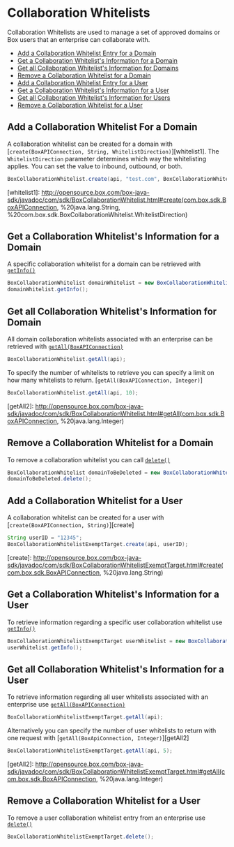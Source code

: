 Collaboration Whitelists
========================

Collaboration Whitelists are used to manage a set of approved domains or Box users that an enterprise
can collaborate with.

* [Add a Collaboration Whitelist Entry for a Domain](#add-a-collaboration-whitelist-for-a-domain)
* [Get a Collaboration Whitelist's Information for a Domain](#get-a-collaboration-whitelists-information-for--a-domain)
* [Get all Collaboration Whitelist's Information for Domains](#get-all-collaboration-whitelists-information-for-a-domain)
* [Remove a Collaboration Whitelist for a Domain](#remove-a-collaboration-whitelist-for-a-domain)
* [Add a Collaboration Whitelist Entry for a User](#add-a-collaboration-whitelist-for-a-user)
* [Get a Collaboration Whitelist's Information for a User](#get-a-collaboration-whitelists-information-for-a-user)
* [Get all Collaboration Whitelist's Information for Users](#get-all-collaboration-whitelists-information-for-users)
* [Remove a Collaboration Whitelist for a User](#remove-a-collaboration-whitelist-for-a-user)

Add a Collaboration Whitelist For a Domain
------------------------------------------

A collaboration whitelist can be created for a domain with
[`create(BoxAPIConnection, String, WhitelistDirection)`][whitelist1]. The `WhitelistDirection`
parameter determines which way the whitelisting applies. You can set the value to inbound, outbound, or both.

```java
BoxCollaborationWhitelist.create(api, "test.com", BoxCollaborationWhitelist.WhitelistDirection.BOTH);
```

[whitelist1]: http://opensource.box.com/box-java-sdk/javadoc/com/sdk/BoxCollaborationWhitelist.html#create(com.box.sdk.BoxAPIConnection, %20java.lang.String, %20com.box.sdk.BoxCollaborationWhitelist.WhitelistDirection)

Get a Collaboration Whitelist's Information for a Domain
--------------------------------------------------------

A specific collaboration whitelist for a domain can be retrieved with
[`getInfo()`][getInfo]

```java
BoxCollaborationWhitelist domainWhitelist = new BoxCollaborationWhitelist(api, "id");
domainWhitelist.getInfo();
```

[getInfo]: http://opensource.box.com/box-java-sdk/javadoc/com/sdk/BoxCollaborationWhitelist.html#getInfo()

Get all Collaboration Whitelist's Information for Domain
--------------------------------------------------------

All domain collaboration whitelists associated with an enterprise can be retrieved with
[`getAll(BoxAPIConnection)`][getAll1]

```java
BoxCollaborationWhitelist.getAll(api);
```

To specify the number of whitelists to retrieve you can specify a limit on how many whitelists to return.
[`getAll(BoxAPIConnection, Integer)`]

```java
BoxCollaborationWhitelist.getAll(api, 10);
```

[getAll1]: http://opensource.box.com/box-java-sdk/javadoc/com/sdk/BoxCollaborationWhitelist.html#getAll(com.box.sdk.BoxAPIConnection)
[getAll2]: http://opensource.box.com/box-java-sdk/javadoc/com/sdk/BoxCollaborationWhitelist.html#getAll(com.box.sdk.BoxAPIConnection, %20java.lang.Integer)

Remove a Collaboration Whitelist for a Domain
---------------------------------------------

To remove a collaboration whitelist you can call
[`delete()`][delete]

```java
BoxCollaborationWhitelist domainToBeDeleted = new BoxCollaborationWhitelist(api, "whitelist-id");
domainToBeDeleted.delete();
```

[delete]: http://opensource.box.com/box-java-sdk/javadoc/com/sdk/BoxCollaborationWhitelist.html#delete()

Add a Collaboration Whitelist for a User
----------------------------------------

A collaboration whitelist can be created for a user with
[`create(BoxAPIConnection, String)`][create]

```java
String userID = "12345";
BoxCollaborationWhitelistExemptTarget.create(api, userID);
```

[create]:  http://opensource.box.com/box-java-sdk/javadoc/com/sdk/BoxCollaborationWhitelistExemptTarget.html#create(com.box.sdk.BoxAPIConnection, %20java.lang.String)

Get a Collaboration Whitelist's Information for a User
------------------------------------------------------

To retrieve information regarding a specific user collaboration whitelist use
[`getInfo()`][getInfo]

```java
BoxCollaborationWhitelistExemptTarget userWhitelist = new BoxCollaborationWhitelistExemptTarget(api, "whitelistID");
userWhitelist.getInfo();
```

[getInfo]: http://opensource.box.com/box-java-sdk/javadoc/com/sdk/BoxCollaborationWhitelistExemptTarget.html#getInfo()

Get all Collaboration Whitelist's Information for a User
--------------------------------------------------------

To retrieve information regarding all user whitelists associated with an enterprise use
[`getAll(BoxAPIConnection)`][getAll1]

```java
BoxCollaborationWhitelistExemptTarget.getAll(api);
```

Alternatively you can specify the number of user whitelists to return with one request with
[`getAll(BoxApiConnection, Integer)`][getAll2]

```java
BoxCollaborationWhitelistExemptTarget.getAll(api, 5);
```

[getAll1]: http://opensource.box.com/box-java-sdk/javadoc/com/sdk/BoxCollaborationWhitelistExemptTarget.html#getAll(com.box.sdk.BoxAPIConnection)
[getAll2]: http://opensource.box.com/box-java-sdk/javadoc/com/sdk/BoxCollaborationWhitelistExemptTarget.html#getAll(com.box.sdk.BoxAPIConnection, %20java.lang.Integer)

Remove a Collaboration Whitelist for a User
-------------------------------------------

To remove a user collaboration whitelist entry from an enterprise use
[`delete()`][delete]

```java
BoxCollaborationWhitelistExemptTarget.delete();
```

[delete]: http://opensource.box.com/box-java-sdk/javadoc/com/sdk/BoxCollaborationWhitelistExemptTarget.html#delete()